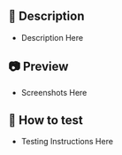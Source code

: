 ## 📝 Description

- Description Here

## 📷 Preview

- Screenshots Here

## 🧪 How to test

- Testing Instructions Here